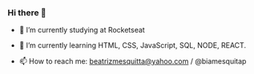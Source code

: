 ### Hi there 👋

- 🔭 I’m currently studying at Rocketseat
 
- 🌱 I’m currently learning HTML, CSS, JavaScript, SQL, NODE, REACT.

- 📫 How to reach me: beatrizmesquitta@yahoo.com / @biamesquitap


